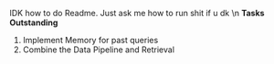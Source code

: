 IDK how to do Readme. Just ask me how to run shit if u dk
\n
**Tasks Outstanding**
1) Implement Memory for past queries
2) Combine the Data Pipeline and Retrieval

